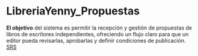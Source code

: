 # LibreriaYenny_Propuestas

**El objetivo** del sistema es permitir la recepción y gestión de propuestas de libros de escritores independientes, ofreciendo un flujo claro para que un editor pueda revisarlas, aprobarlas y definir condiciones de publicación.
[SRS](https://docs.google.com/document/d/1G89TTCJxgDt-6j8wb6e_xkjXm9HBr1P6xS6EWzMkhKQ/edit?usp=sharing)
